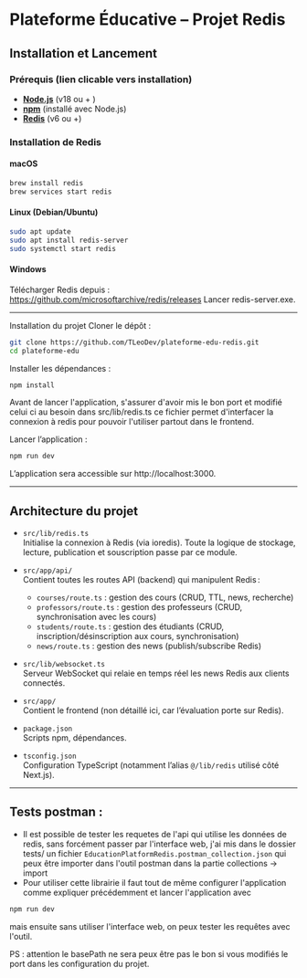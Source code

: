 # Plateforme Éducative – Projet Redis

## Installation et Lancement

### Prérequis (lien clicable vers installation)

- **[Node.js](https://nodejs.org/)** (v18 ou + )
- **[npm](https://www.npmjs.com/get-npm)** (installé avec Node.js)
- **[Redis](https://redis.io/download/)** (v6 ou +)

### Installation de Redis

#### macOS

```bash
brew install redis
brew services start redis
```

#### Linux (Debian/Ubuntu)

```bash
sudo apt update
sudo apt install redis-server
sudo systemctl start redis
```

#### Windows
Télécharger Redis depuis : https://github.com/microsoftarchive/redis/releases Lancer redis-server.exe.<hr></hr>
Installation du projet
Cloner le dépôt :

```bash
git clone https://github.com/TLeoDev/plateforme-edu-redis.git
cd plateforme-edu
```

Installer les dépendances :
```bash
npm install
```

Avant de lancer l'application, s'assurer d'avoir mis le bon port et modifié celui ci au besoin dans src/lib/redis.ts ce fichier permet d'interfacer la connexion à redis pour pouvoir l'utiliser partout dans le frontend.

Lancer l’application :
```bash
npm run dev
```

L’application sera accessible sur http://localhost:3000. 

---

## Architecture du projet

- `src/lib/redis.ts`  
  Initialise la connexion à Redis (via ioredis). Toute la logique de stockage, lecture, publication et souscription passe par ce module.

- `src/app/api/`  
  Contient toutes les routes API (backend) qui manipulent Redis :
    - `courses/route.ts` : gestion des cours (CRUD, TTL, news, recherche)
    - `professors/route.ts` : gestion des professeurs (CRUD, synchronisation avec les cours)
    - `students/route.ts` : gestion des étudiants (CRUD, inscription/désinscription aux cours, synchronisation)
    - `news/route.ts` : gestion des news (publish/subscribe Redis)

- `src/lib/websocket.ts`  
  Serveur WebSocket qui relaie en temps réel les news Redis aux clients connectés.

- `src/app/`  
  Contient le frontend (non détaillé ici, car l’évaluation porte sur Redis).

- `package.json`  
  Scripts npm, dépendances.

- `tsconfig.json`  
  Configuration TypeScript (notamment l’alias `@/lib/redis` utilisé côté Next.js).

---


## Tests postman : 
- Il est possible de tester les requetes de l'api qui utilise les données de redis, sans forcément passer par l'interface web, j'ai mis dans le dossier tests/ un fichier `EducationPlatformRedis.postman_collection.json` qui peux être importer dans l'outil postman dans la partie collections -> import 
- Pour utiliser cette librairie il faut tout de même configurer l'application comme expliquer précédemment et lancer l'application avec

```bash
npm run dev
```

mais ensuite sans utiliser l'interface web, on peux tester les requêtes avec l'outil.

PS : attention le basePath ne sera peux être pas le bon si vous modifiés le port dans les configuration du projet.

